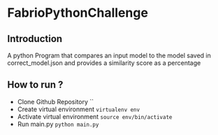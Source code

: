 # FabrioPythonChallenge

## Introduction

A python Program that compares an input model to the model saved in correct_model.json and provides a similarity score as a percentage

## How to run ?

- Clone Github Repository ``
- Create virtual environment `virtualenv env`
- Activate virtual environment `source env/bin/activate`
- Run main.py `python main.py`
